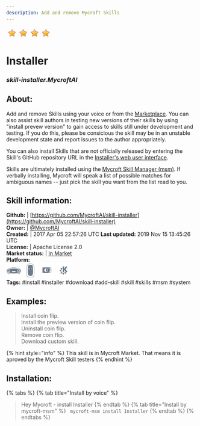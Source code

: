 ```yaml
---    
description: Add and remove Mycroft Skills  
---    
```

![](../.gitbook/assets/star.png)![](../.gitbook/assets/star.png)![](../.gitbook/assets/star.png)![](../.gitbook/assets/star.png)  
# Installer  
### _skill-installer.MycroftAI_  
## About:  
Add and remove Skills using your voice or from the [Marketplace](https://market.mycroft.ai).
You can also assist skill authors in testing new versions of their skills by
using "install prevew version" to gain access to skills still under development
and testing.  If you do this, please be consicious the skill may be in an
unstable development state and report issues to the author appropriately.

You can also install Skills that are not officially released by entering the
Skill's GitHub repository URL in the [Installer's web user interface](https://home.mycroft.ai/#/skill).

Skills are ultimately installed using the [Mycroft Skill Manager (msm)](https://mycroft.ai/documentation/msm).  If verbally installing, Mycroft will speak a list of possible matches for
ambiguous names -- just pick the skill you want from the list read to you.

## Skill information:  
**Github:** | [https://github.com/MycroftAI/skill-installer](https://github.com/MycroftAI/skill-installer)  
**Owner:** | [@MycroftAI](https://github.com/MycroftAI)  
**Created:** | 2017 Apr 05 22:57:26 UTC  **Last updated:** 2019 Nov 15 13:45:26 UTC  
**License:** | Apache License 2.0  
**Market status:** | [In Market](https://market.mycroft.ai/skill/mycroft-installer)  
**Platform:**  
 ![](../.gitbook/assets/mark-1-icon.png)  ![](../.gitbook/assets/mark-2-icon.png)  ![](../.gitbook/assets/picroft-icon.png)  ![](../.gitbook/assets/kde.png)   
**Tags:** \#install \#installer \#download \#add-skill \#skill \#skills \#msm \#system   
## Examples:  
> Install coin flip.  
> Install the preview version of coin flip.  
> Uninstall coin flip.  
> Remove coin flip.  
> Download custom skill.  
  
{% hint style="info" %}
This skill is in Mycroft Market. That means it is aproved by the Mycroft Skill testers
{% endhint %}
    
## Installation:  
{% tabs %}
{% tab title="Install by voice" %}
> Hey Mycroft - install Installer
{% endtab %}
  {% tab title="Install by mycroft-msm" %}
``` mycroft-msm install Installer```
{% endtab %}
  {% endtabs %}
  